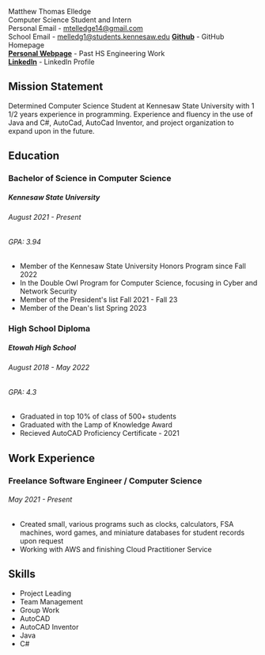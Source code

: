 Matthew Thomas Elledge\
Computer Science Student and Intern \
Personal Email - mtelledge14@gmail.com \
School Email - melledg1@students.kennesaw.edu
__[Github](https://github.com/mthyuu)__ - GitHub Homepage\
__[Personal Webpage](https://matthewelledge.weebly.com/)__ - Past HS Engineering Work\
__[LinkedIn](https://www.linkedin.com/in/matthew-elledge-797a34227/)__ - LinkedIn Profile

## Mission Statement
Determined Computer Science Student at Kennesaw State University with 1 1/2 years experience in programming. Experience and fluency in the use of Java and C#, AutoCad, AutoCad Inventor, and project organization to expand upon in the future.

## Education

### Bachelor of Science in Computer Science
##### Kennesaw State University 
###### August 2021 - Present
###### GPA: 3.94
* Member of the Kennesaw State University Honors Program since Fall 2022
* In the Double Owl Program for Computer Science, focusing in Cyber and Network Security
* Member of the President's list Fall 2021 - Fall 23
* Member of the Dean's list Spring 2023

### High School Diploma
##### Etowah High School 
###### August 2018 - May 2022
###### GPA: 4.3
* Graduated in top 10% of class of 500+ students
* Graduated with the Lamp of Knowledge Award
* Recieved AutoCAD Proficiency Certificate - 2021

## Work Experience
### Freelance Software Engineer / Computer Science
###### May 2021 - Present
* Created small, various programs such as clocks, calculators, FSA machines, word games, and miniature databases for student records upon request
* Working with AWS and finishing Cloud Practitioner Service

## Skills
* Project Leading
* Team Management
* Group Work
* AutoCAD
* AutoCAD Inventor
* Java
* C#

  


